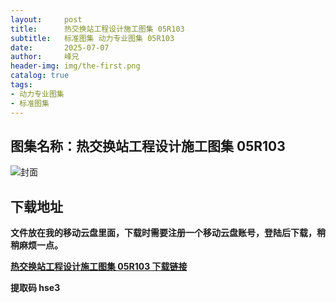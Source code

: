 ```yaml
---
layout:     post
title:      热交换站工程设计施工图集 05R103
subtitle:   标准图集 动力专业图集 05R103
date:       2025-07-07
author:     峰兄
header-img: img/the-first.png
catalog: true
tags:
- 动力专业图集
- 标准图集
---
```

## 图集名称：热交换站工程设计施工图集 05R103
![封面](https://pic1.imgdb.cn/item/6867954b58cb8da5c88fcbd3.jpg)


## 下载地址 ##
**文件放在我的移动云盘里面，下载时需要注册一个移动云盘账号，登陆后下载，稍稍麻烦一点。**  
  
[**热交换站工程设计施工图集 05R103 下载链接**](https://caiyun.139.com/w/i/2nQQWoYqxrLmv)


**提取码 hse3**

